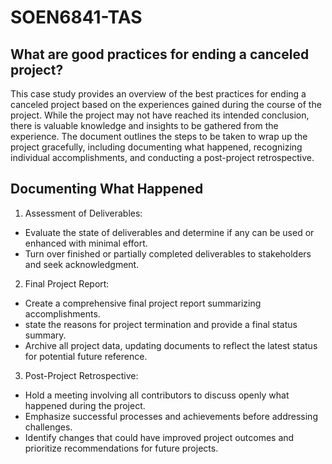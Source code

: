 # SOEN6841-TAS
## What are good practices for ending a canceled project?
This case study provides an overview of the best practices for ending a canceled project based on the experiences gained during the course of the project. While the project may not have reached its intended conclusion, there is valuable knowledge and insights to be gathered from the experience. The document outlines the steps to be taken to wrap up the project gracefully, including documenting what happened, recognizing individual accomplishments, and conducting a post-project retrospective.

## Documenting What Happened
1. Assessment of Deliverables:

* Evaluate the state of deliverables and determine if any can be used or enhanced with minimal effort.
* Turn over finished or partially completed deliverables to stakeholders and seek acknowledgment.

2. Final Project Report:

* Create a comprehensive final project report summarizing accomplishments.
* state the reasons for project termination and provide a final status summary.
* Archive all project data, updating documents to reflect the latest status for potential future reference.

3. Post-Project Retrospective:

* Hold a meeting involving all contributors to discuss openly what happened during the project.
* Emphasize successful processes and achievements before addressing challenges.
* Identify changes that could have improved project outcomes and prioritize recommendations for future projects.
